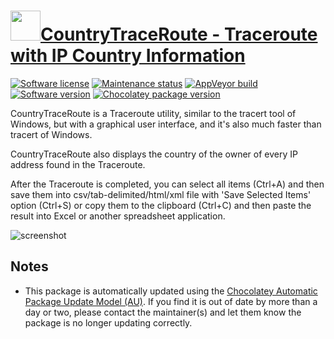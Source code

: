 # [<img src="https://cdn.jsdelivr.net/gh/dgalbraith/chocolatey-packages@ec1652f85e86682fba61efdbeb5a556dd6ad0284/icons/countrytraceroute.png" width="48" height="48" />CountryTraceRoute - Traceroute with IP Country Information](https://chocolatey.org/packages/countrytraceroute)

[![Software license](https://img.shields.io/badge/license-freeware-orange)](http://www.nirsoft.net/utils/country_traceroute.html)
[![Maintenance status](https://img.shields.io/badge/maintained%3F-yes-green.svg)](https://gitHub.com/dgalbraith/chocolatey-packages/graphs/commit-activity)
[![AppVeyor build](https://img.shields.io/appveyor/ci/dgalbraith/chocolatey-packages)](https://ci.appveyor.com/project/dgalbraith/chocolatey-packages)
[![Software version](https://img.shields.io/badge/Source-v1.33-blue.svg)](http://www.nirsoft.net/utils/country_traceroute.html)
[![Chocolatey package version](https://img.shields.io/chocolatey/v/countrytraceroute?label=Chocolatey)](https://chocolatey.org/packages/countrytraceroute)

CountryTraceRoute is a Traceroute utility, similar to the tracert tool of Windows, but with a graphical user interface, and it's also much faster than tracert of Windows.

CountryTraceRoute also displays the country of the owner of every IP address found in the Traceroute.

After the Traceroute is completed, you can select all items (Ctrl+A) and then save them into csv/tab-delimited/html/xml file with 'Save Selected Items' option (Ctrl+S) or copy them to the clipboard (Ctrl+C) and then paste the result into Excel or another spreadsheet application.

![screenshot](https://cdn.jsdelivr.net/gh/dgalbraith/chocolatey-packages@48b2855247b0e422e994f50e85b9bf8c8ca98c79/automatic/countrytraceroute/screenshot.png)

## Notes

* This package is automatically updated using the [Chocolatey Automatic Package Update Model (AU)](https://github.com/majkinetor/au/blob/master/README.md).
  If you find it is out of date by more than a day or two, please contact the maintainer(s) and let them know the package is no longer updating correctly.
